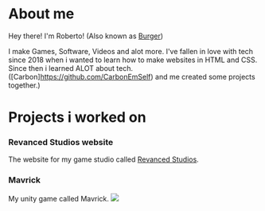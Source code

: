 # About me
Hey there! I'm Roberto! (Also known as [Burger](https://www.youtube.com/c/burgerman1))

I make Games, Software, Videos and alot more. I've fallen in love with tech since 2018 when i wanted to learn how to make websites in HTML and CSS. Since then i learned ALOT about tech. ([Carbon]https://github.com/CarbonEmSelf) and me created some projects together.)


# Projects i worked on

### Revanced Studios website
The website for my game studio called [Revanced Studios](https://revanced-studios.github.io/).

### Mavrick
My unity game called Mavrick.
<img src="https://github.com/Burger-man/Aboutme/blob/main/img/mavrick_pic1.png">
